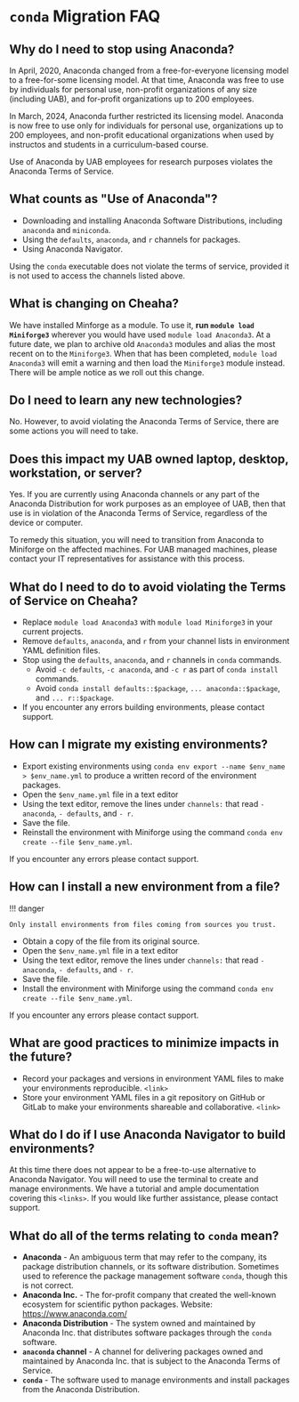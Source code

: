 # `conda` Migration FAQ

## Why do I need to stop using Anaconda?

In April, 2020, Anaconda changed from a free-for-everyone licensing model to a free-for-some licensing model. At that time, Anaconda was free to use by individuals for personal use, non-profit organizations of any size (including UAB), and for-profit organizations up to 200 employees.

In March, 2024, Anaconda further restricted its licensing model. Anaconda is now free to use only for individuals for personal use, organizations up to 200 employees, and non-profit educational organizations when used by instructos and students in a curriculum-based course.

Use of Anaconda by UAB employees for research purposes violates the Anaconda Terms of Service.

## What counts as "Use of Anaconda"?

- Downloading and installing Anaconda Software Distributions, including `anaconda` and `miniconda`.
- Using the `defaults`, `anaconda`, and `r` channels for packages.
- Using Anaconda Navigator.

Using the `conda` executable does not violate the terms of service, provided it is not used to access the channels listed above.

## What is changing on Cheaha?

We have installed Minforge as a module. To use it, **run `module load Miniforge3`** wherever you would have used `module load Anaconda3`. At a future date, we plan to archive old `Anaconda3` modules and alias the most recent on to the `Miniforge3`. When that has been completed, `module load Anaconda3` will emit a warning and then load the `Miniforge3` module instead. There will be ample notice as we roll out this change.

## Do I need to learn any new technologies?

No. However, to avoid violating the Anaconda Terms of Service, there are some actions you will need to take.

## Does this impact my UAB owned laptop, desktop, workstation, or server?

Yes. If you are currently using Anaconda channels or any part of the Anaconda Distribution for work purposes as an employee of UAB, then that use is in violation of the Anaconda Terms of Service, regardless of the device or computer.

To remedy this situation, you will need to transition from Anaconda to Miniforge on the affected machines. For UAB managed machines, please contact your IT representatives for assistance with this process.

## What do I need to do to avoid violating the Terms of Service on Cheaha?

- Replace `module load Anaconda3` with `module load Miniforge3` in your current projects.
- Remove `defaults`, `anaconda`, and `r` from your channel lists in environment YAML definition files.
- Stop using the `defaults`, `anaconda`, and `r` channels in `conda` commands.
    - Avoid `-c defaults`, `-c anaconda`, and `-c r` as part of `conda install` commands.
    - Avoid `conda install defaults::$package`, `... anaconda::$package`, and `... r::$package`.
- If you encounter any errors building environments, please contact support.

## How can I migrate my existing environments?

- Export existing environments using `conda env export --name $env_name > $env_name.yml` to produce a written record of the environment packages.
- Open the `$env_name.yml` file in a text editor
- Using the text editor, remove the lines under `channels:` that read `- anaconda`, `- defaults`, and `- r`.
- Save the file.
- Reinstall the environment with Miniforge using the command `conda env create --file $env_name.yml`.

If you encounter any errors please contact support.

## How can I install a new environment from a file?

<!-- markdownlint-disable MD046 -->
!!! danger

    Only install environments from files coming from sources you trust.
<!-- markdownlint-enable MD046 -->

- Obtain a copy of the file from its original source.
- Open the `$env_name.yml` file in a text editor
- Using the text editor, remove the lines under `channels:` that read `- anaconda`, `- defaults`, and `- r`.
- Save the file.
- Install the environment with Miniforge using the command `conda env create --file $env_name.yml`.

If you encounter any errors please contact support.

## What are good practices to minimize impacts in the future?

- Record your packages and versions in environment YAML files to make your environments reproducible. `<link>`
- Store your environment YAML files in a git repository on GitHub or GitLab to make your environments shareable and collaborative. `<link>`

## What do I do if I use Anaconda Navigator to build environments?

At this time there does not appear to be a free-to-use alternative to Anaconda Navigator. You will need to use the terminal to create and manage environments. We have a tutorial and ample documentation covering this `<links>`. If you would like further assistance, please contact support.

## What do all of the terms relating to `conda` mean?

- **Anaconda** - An ambiguous term that may refer to the company, its package distribution channels, or its software distribution. Sometimes used to reference the package management software `conda`, though this is not correct.
- **Anaconda Inc.** - The for-profit company that created the well-known ecosystem for scientific python packages. Website: <https://www.anaconda.com/>
- **Anaconda Distribution** - The system owned and maintained by Anaconda Inc. that distributes software packages through the `conda` software.
- **`anaconda` channel** - A channel for delivering packages owned and maintained by Anaconda Inc. that is subject to the Anaconda Terms of Service.
- **`conda`** - The software used to manage environments and install packages from the Anaconda Distribution.
